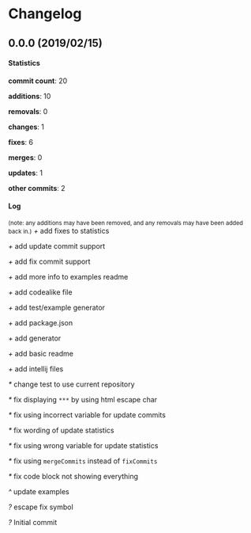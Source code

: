 # Changelog
## 0.0.0 (2019/02/15)
#### Statistics
**commit count**: 20

**additions**: 10

**removals**: 0

**changes**: 1

**fixes**: 6

**merges**: 0

**updates**: 1

**other commits**: 2

#### Log
<small>(note: any additions may have been removed, and any removals may have been added back in.)</small>
*+* add fixes to statistics

*+* add update commit support

*+* add fix commit support

*+* add more info to examples readme

*+* add codealike file

*+* add test/example generator

*+* add package.json

*+* add generator

*+* add basic readme

*+* add intellij files

*&ast;* change test to use current repository

*&ast;* fix displaying `***` by using html escape char

*&ast;* fix using incorrect variable for update commits

*&ast;* fix wording of update statistics

*&ast;* fix using wrong variable for update statistics

*&ast;* fix using `mergeCommits` instead of `fixCommits`

*&ast;* fix code block not showing everything

*^* update examples

*?* escape fix symbol

*?* Initial commit

